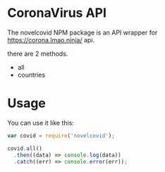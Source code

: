 # CoronaVirus API
The novelcovid NPM package is an API wrapper for https://corona.lmao.ninja/ api.

there are 2 methods.
-   all
-   countries

# Usage 

You can use it like this:
````js
var covid = require('novelcovid');

covid.all() 
  .then((data) => console.log(data))
  .catch((err) => console.error(err));
